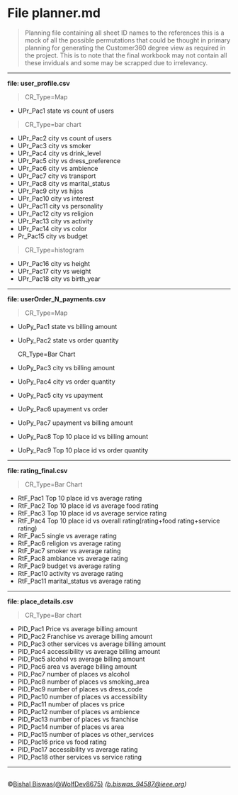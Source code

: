 # File planner.md

>Planning file containing all sheet ID names to the references 
> this is a mock of all the possible permutations that could be thought 
> in primary planning for generating the Customer360 degree view as required
> in the project. This is to note that the final workbook may not contain all these
> inviduals and some may be scrapped due to irrelevancy.


---
**file: user_profile.csv**

>	CR_Type=Map
- UPr_Pac1		state vs count of users

>	CR_Type=bar chart
- UPr_Pac2		city vs count of users
- UPr_Pac3		city vs smoker
- UPr_Pac4		city vs drink_level
- UPr_Pac5		city vs dress_preference
- UPr_Pac6		city vs ambience
- UPr_Pac7		city vs transport
- UPr_Pac8		city vs marital_status
- UPr_Pac9		city vs hijos
- UPr_Pac10		city vs interest
- UPr_Pac11		city vs personality
- UPr_Pac12		city vs religion
- UPr_Pac13		city vs activity
- UPr_Pac14		city vs color
- Pr_Pac15		city vs budget
	
>	CR_Type=histogram

- UPr_Pac16		city vs height
- UPr_Pac17		city vs weight
- UPr_Pac18		city vs birth_year

--- 		
**file: userOrder_N_payments.csv**

>	CR_Type=Map
- UoPy_Pac1		state vs billing amount
- UoPy_Pac2		state vs order quantity
	
	CR_Type=Bar Chart
- UoPy_Pac3		city vs billing amount
- UoPy_Pac4		city vs order quantity
- UoPy_Pac5		city vs upayment
- UoPy_Pac6		upayment vs order
- UoPy_Pac7		upayment vs billing amount
- UoPy_Pac8		Top 10 place id vs billing amount 
- UoPy_Pac9		Top 10 place id vs order quantity

---
**file: rating_final.csv**

>	CR_Type=Bar Chart
- RtF_Pac1		Top 10 place id vs average rating
- RtF_Pac2		Top 10 place id vs average food rating
- RtF_Pac3		Top 10 place id vs average service rating
- RtF_Pac4		Top 10 place id vs overall rating(rating+food rating+service rating)
- RtF_Pac5		single vs average rating
- RtF_Pac6		religion vs average rating
- RtF_Pac7		smoker vs average rating
- RtF_Pac8		ambiance vs average rating
- RtF_Pac9		budget vs average rating
- RtF_Pac10		activity vs average rating
- RtF_Pac11		marital_status vs average rating

---	
**file: place_details.csv**

>	CR_Type=Bar chart
- PlD_Pac1		Price vs average billing amount
- PlD_Pac2		Franchise vs average billing amount
- PlD_Pac3		other services vs average billing amount
- PlD_Pac4		accessibility vs average billing amount
- PlD_Pac5		alcohol vs average billing amount
- PlD_Pac6		area vs average billing amount
- PlD_Pac7		number of places vs alcohol 
- PlD_Pac8		number of places vs smoking_area	
- PlD_Pac9		number of places vs dress_code	
- PlD_Pac10		number of places vs accessibility	
- PlD_Pac11		number of places vs price	
- PlD_Pac12		number of places vs ambience	
- PlD_Pac13		number of places vs franchise	
- PlD_Pac14		number of places vs area	
- PlD_Pac15		number of places vs other_services
- PlD_Pac16		price vs food rating
- PlD_Pac17		accessibility vs average rating
- PlD_Pac18		other services vs service rating

---
## 
&copy;[Bishal Biswas(@WolfDev8675)](https://github.com/WolfDev8675)
_(b.biswas_94587@ieee.org)_